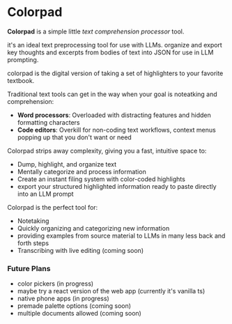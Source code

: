 # Colorpad

**Colorpad** is a simple little <i>text comprehension processor</i> tool. 

it's an ideal text preprocessing tool for use with LLMs. organize and export key thoughts and excerpts from bodies of text into JSON for use in LLM prompting.

colorpad is the digital version of taking a set of highlighters to your favorite textbook. 

Traditional text tools can get in the way when your goal is noteatking and comprehension:
- **Word processors**: Overloaded with distracting features and hidden formatting characters
- **Code editors**: Overkill for non-coding text workflows, context menus popping up that you don't want or need

Colorpad strips away complexity, giving you a fast, intuitive space to:
- Dump, highlight, and organize text
- Mentally categorize and process information
- Create an instant filing system with color-coded highlights
- export your structured highlighted information ready to paste directly into an LLM prompt

Colorpad is the perfect tool for:
- Notetaking
- Quickly organizing and categorizing new information
- providing examples from source material to LLMs in many less back and forth steps
- Transcribing with live editing (coming soon)



### Future Plans
- color pickers (in progress)
- maybe try a react version of the web app (currently it's vanilla ts)
- native phone apps (in progress)
- premade palette options (coming soon)
- multiple documents allowed (coming soon)

